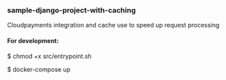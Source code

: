 ### sample-django-project-with-caching
Cloudpayments integration and cache use to speed up request processing

#### For development:
$ chmod +x src/entrypoint.sh

$ docker-compose up
